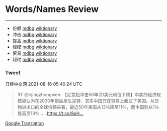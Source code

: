 
# Words/Names Review
___
- 份额 [mdbg](https://www.mdbg.net/chinese/dictionary?page=worddict&wdrst=0&wdqb=份额) [wiktionary](https://en.wiktionary.org/wiki/份额)
- 冲击 [mdbg](https://www.mdbg.net/chinese/dictionary?page=worddict&wdrst=0&wdqb=冲击) [wiktionary](https://en.wiktionary.org/wiki/冲击)
- 提高 [mdbg](https://www.mdbg.net/chinese/dictionary?page=worddict&wdrst=0&wdqb=提高) [wiktionary](https://en.wiktionary.org/wiki/提高)
- 规模 [mdbg](https://www.mdbg.net/chinese/dictionary?page=worddict&wdrst=0&wdqb=规模) [wiktionary](https://en.wiktionary.org/wiki/规模)
- 贸易 [mdbg](https://www.mdbg.net/chinese/dictionary?page=worddict&wdrst=0&wdqb=贸易) [wiktionary](https://en.wiktionary.org/wiki/贸易)
- 超过 [mdbg](https://www.mdbg.net/chinese/dictionary?page=worddict&wdrst=0&wdqb=超过) [wiktionary](https://en.wiktionary.org/wiki/超过)
### Tweet
日经中文网 2021-08-16 05:40:24 UTC
> RT @rijingzhongwen: 【尼克松冲击50年(2)美元地位下降】中美的经济规模被认为在2030年前后发生逆转，其实中国已在贸易上超过了美国。从货物进出口的全球份额来看，最近50年美国从13％降至11％，而中国则从1％提高至13％……https://t.co/8uH…

[Google Translation](https://translate.google.com/?hi=en&tab=TT&sl=zh-CN&tl=en&op=translate&text=RT+%40rijingzhongwen%3A+%E3%80%90%E5%B0%BC%E5%85%8B%E6%9D%BE%E5%86%B2%E5%87%BB50%E5%B9%B4%282%29%E7%BE%8E%E5%85%83%E5%9C%B0%E4%BD%8D%E4%B8%8B%E9%99%8D%E3%80%91%E4%B8%AD%E7%BE%8E%E7%9A%84%E7%BB%8F%E6%B5%8E%E8%A7%84%E6%A8%A1%E8%A2%AB%E8%AE%A4%E4%B8%BA%E5%9C%A82030%E5%B9%B4%E5%89%8D%E5%90%8E%E5%8F%91%E7%94%9F%E9%80%86%E8%BD%AC%EF%BC%8C%E5%85%B6%E5%AE%9E%E4%B8%AD%E5%9B%BD%E5%B7%B2%E5%9C%A8%E8%B4%B8%E6%98%93%E4%B8%8A%E8%B6%85%E8%BF%87%E4%BA%86%E7%BE%8E%E5%9B%BD%E3%80%82%E4%BB%8E%E8%B4%A7%E7%89%A9%E8%BF%9B%E5%87%BA%E5%8F%A3%E7%9A%84%E5%85%A8%E7%90%83%E4%BB%BD%E9%A2%9D%E6%9D%A5%E7%9C%8B%EF%BC%8C%E6%9C%80%E8%BF%9150%E5%B9%B4%E7%BE%8E%E5%9B%BD%E4%BB%8E13%EF%BC%85%E9%99%8D%E8%87%B311%EF%BC%85%EF%BC%8C%E8%80%8C%E4%B8%AD%E5%9B%BD%E5%88%99%E4%BB%8E1%EF%BC%85%E6%8F%90%E9%AB%98%E8%87%B313%EF%BC%85%E2%80%A6%E2%80%A6https%3A%2F%2Ft.co%2F8uH%E2%80%A6)
